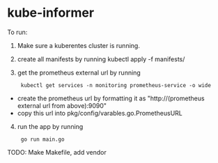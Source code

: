 # kube-informer

To run:

1. Make sure a kuberentes cluster is running.
2. create all manifests by running 
    kubectl apply -f manifests/
3. get the prometheus external url by running

		kubectl get services -n monitoring prometheus-service -o wide
- create the prometheus url by formatting it as "http://(prometheus external url from above):9090"
- copy this url into pkg/config/varables.go.PrometheusURL
4. run the app by running

		go run main.go

TODO: Make Makefile, add vendor